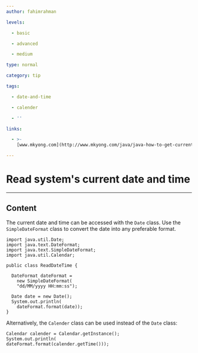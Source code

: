 ```yaml
---
author: fahimrahman

levels:

  - basic

  - advanced

  - medium

type: normal

category: tip

tags:

  - date-and-time

  - calender

  - ''

links:

  - >-
    [www.mkyong.com](http://www.mkyong.com/java/java-how-to-get-current-date-time-date-and-calender/){website}

---
```

# Read system's current date and time

---
## Content

The current date and time can be accessed with the `Date` class. Use the `SimpleDateFormat` class to convert the date into any preferable format.
```
import java.util.Date;
import java.text.DateFormat;
import java.text.SimpleDateFormat;
import java.util.Calendar;

public class ReadDateTime {

  DateFormat dateFormat = 
    new SimpleDateFormat(
    "dd/MM/yyyy HH:mm:ss");

  Date date = new Date();
  System.out.println(
    dateFormat.format(date)); 
}
```
Alternatively, the `Calender` class can be used instead of the `Date` class:
```  
Calendar calender = Calendar.getInstance();
System.out.println(
dateFormat.format(calender.getTime()));  

```